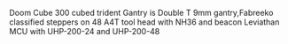 Doom Cube 300 cubed trident
Gantry is Double T 9mm gantry,Fabreeko classified steppers on 48 
A4T tool head with NH36 and beacon
Leviathan MCU with UHP-200-24 and UHP-200-48
